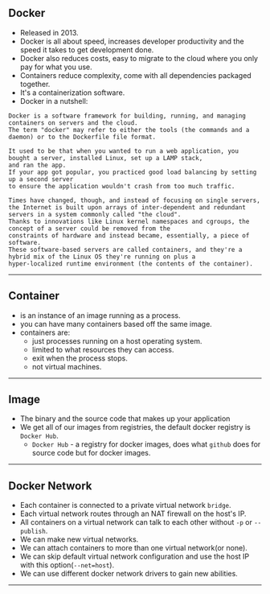 ## Docker
- Released in 2013.
- Docker is all about speed, increases developer productivity and the speed it takes to get development done.
- Docker also reduces costs, easy to migrate to the cloud where you only pay for what you use.
- Containers reduce complexity, come with all dependencies packaged together.
- It's a containerization software.
- Docker in a nutshell:
``` 
Docker is a software framework for building, running, and managing containers on servers and the cloud. 
The term "docker" may refer to either the tools (the commands and a daemon) or to the Dockerfile file format.

It used to be that when you wanted to run a web application, you bought a server, installed Linux, set up a LAMP stack, 
and ran the app. 
If your app got popular, you practiced good load balancing by setting up a second server 
to ensure the application wouldn't crash from too much traffic.

Times have changed, though, and instead of focusing on single servers, 
the Internet is built upon arrays of inter-dependent and redundant servers in a system commonly called "the cloud". 
Thanks to innovations like Linux kernel namespaces and cgroups, the concept of a server could be removed from the 
constraints of hardware and instead became, essentially, a piece of software. 
These software-based servers are called containers, and they're a hybrid mix of the Linux OS they're running on plus a 
hyper-localized runtime environment (the contents of the container).
```
---

## Container
- is an instance of an image running as a process.
- you can have many containers based off the same image.
- containers are:
  - just processes running on a host operating system.
  - limited to what resources they can access.
  - exit when the process stops.
  - not virtual machines.
---

## Image
- The binary and the source code that makes up your application
- We get all of our images from registries, the default docker registry is `Docker Hub`.
  - `Docker Hub` - a registry for docker images, does what `github` does for source code but for docker images.
---
  
## Docker Network
- Each container is connected to a private virtual network `bridge`.
- Each virtual network routes through an NAT firewall on the host's IP.
- All containers on a virtual network can talk to each other without `-p` or `--publish`.
- We can make new virtual networks.
- We can attach containers to more than one virtual network(or none).
- We can skip default virtual network configuration and use the host IP with this option(`--net=host`).
- We can use different docker network drivers to gain new abilities.
---